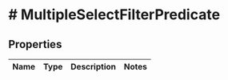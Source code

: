 # # MultipleSelectFilterPredicate

## Properties

Name | Type | Description | Notes
------------ | ------------- | ------------- | -------------

